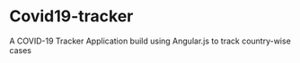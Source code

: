 # Covid19-tracker
A COVID-19 Tracker Application build using Angular.js to track country-wise cases
